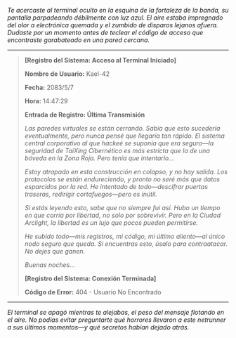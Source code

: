 _Te acercaste al terminal oculto en la esquina de la fortaleza de la banda, su pantalla parpadeando débilmente con luz azul. El aire estaba impregnado del olor a electrónica quemada y el zumbido de disparos lejanos afuera. Dudaste por un momento antes de teclear el código de acceso que encontraste garabateado en una pared cercana._

---

> **[Registro del Sistema: Acceso al Terminal Iniciado]**
>
> **Nombre de Usuario:** Kael-42
>
> **Fecha:** 2083/5/7
>
> **Hora:** 14:47:29
>
> **Entrada de Registro: Última Transmisión**
>
> _Las paredes virtuales se están cerrando. Sabía que esto sucedería eventualmente, pero nunca pensé que llegaría tan rápido. El sistema central corporativo al que hackeé se suponía que era seguro—la seguridad de TaiXing Cibernético es más estricta que la de una bóveda en la Zona Roja. Pero tenía que intentarlo..._
>
> _Estoy atrapado en esta construcción en colapso, y no hay salida. Los protocolos se están endureciendo, y pronto no seré más que datos esparcidos por la red. He intentado de todo—descifrar puertas traseras, redirigir cortafuegos—pero es inútil._
>
> _Si estás leyendo esto, sabe que no siempre fui así. Hubo un tiempo en que corría por libertad, no solo por sobrevivir. Pero en la Ciudad Arclight, la libertad es un lujo que pocos pueden permitirse._
>
> _He subido todo—mis registros, mi código, mi último aliento—al único nodo seguro que queda. Si encuentras esto, úsalo para contraatacar. No dejes que ganen._
>
> _Buenas noches..._
>
> **[Registro del Sistema: Conexión Terminada]**
>
> **Código de Error:** 404 - Usuario No Encontrado

---

_El terminal se apagó mientras te alejabas, el peso del mensaje flotando en el aire. No podías evitar preguntarte qué horrores llevaron a este netrunner a sus últimos momentos—y qué secretos habían dejado atrás._
